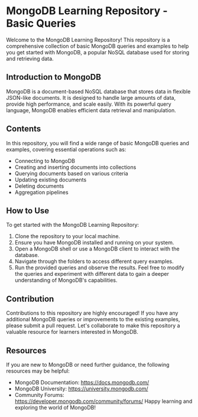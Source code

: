 # MongoDB Learning Repository - Basic Queries
Welcome to the MongoDB Learning Repository! This repository is a comprehensive collection of basic MongoDB queries and examples to help you get started with MongoDB, a popular NoSQL database used for storing and retrieving data.

## Introduction to MongoDB
MongoDB is a document-based NoSQL database that stores data in flexible JSON-like documents. It is designed to handle large amounts of data, provide high performance, and scale easily. With its powerful query language, MongoDB enables efficient data retrieval and manipulation.

## Contents
In this repository, you will find a wide range of basic MongoDB queries and examples, covering essential operations such as:

- Connecting to MongoDB
- Creating and inserting documents into collections
- Querying documents based on various criteria
- Updating existing documents
- Deleting documents
- Aggregation pipelines

## How to Use
To get started with the MongoDB Learning Repository:

1. Clone the repository to your local machine.
2. Ensure you have MongoDB installed and running on your system.
3. Open a MongoDB shell or use a MongoDB client to interact with the database.
4. Navigate through the folders to access different query examples.
5. Run the provided queries and observe the results.
Feel free to modify the queries and experiment with different data to gain a deeper understanding of MongoDB's capabilities.

## Contribution
Contributions to this repository are highly encouraged! If you have any additional MongoDB queries or improvements to the existing examples, please submit a pull request. Let's collaborate to make this repository a valuable resource for learners interested in MongoDB.

## Resources
If you are new to MongoDB or need further guidance, the following resources may be helpful:

- MongoDB Documentation: https://docs.mongodb.com/
- MongoDB University: https://university.mongodb.com/
- Community Forums: https://developer.mongodb.com/community/forums/
Happy learning and exploring the world of MongoDB!

